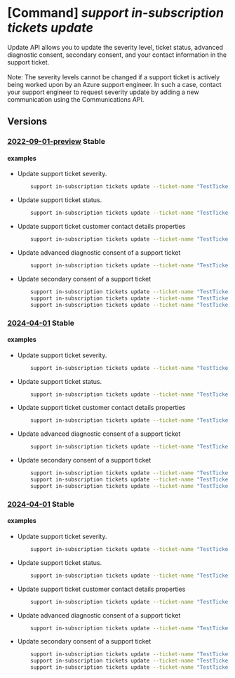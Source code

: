 # [Command] _support in-subscription tickets update_

Update API allows you to update the severity level, ticket status, advanced diagnostic consent, secondary consent, and your contact information in the support ticket.<br/><br/>Note: The severity levels cannot be changed if a support ticket is actively being worked upon by an Azure support engineer. In such a case, contact your support engineer to request severity update by adding a new communication using the Communications API.

## Versions

### [2022-09-01-preview](/Resources/mgmt-plane/L3N1YnNjcmlwdGlvbnMve30vcHJvdmlkZXJzL21pY3Jvc29mdC5zdXBwb3J0L3N1cHBvcnR0aWNrZXRzL3t9/2022-09-01-preview.xml) **Stable**

<!-- mgmt-plane /subscriptions/{}/providers/microsoft.support/supporttickets/{} 2022-09-01-preview -->

#### examples

- Update support ticket severity.
    ```bash
        support in-subscription tickets update --ticket-name "TestTicketName" --severity "moderate"
    ```

- Update support ticket status.
    ```bash
        support in-subscription tickets update --ticket-name "TestTicketName" --status "closed"
    ```

- Update support ticket customer contact details properties
    ```bash
        support in-subscription tickets update --ticket-name "TestTicketName" --contact-additional-emails "xyz@contoso.com" "devs@contoso.com" --contact-country "USA" --contact-email "abc@contoso.com" --contact-first-name "Foo" --contact-language "en-US" --contact-last-name "Bar" --contact-method "phone" --contact-phone-number "123-456-7890" --contact-timezone "Pacific Standard Time"
    ```

- Update advanced diagnostic consent of a support ticket
    ```bash
        support in-subscription tickets update --ticket-name "TestTicketName" --advanced-diagnostic-consent "Yes"
    ```

- Update secondary consent of a support ticket
    ```bash
        support in-subscription tickets update --ticket-name "TestTicketName" --secondary-consent "[{type:VirtualMachineMemoryDump,user-consent:No}]"
        support in-subscription tickets update --ticket-name "TestTicketName" --secondary-consent [0].type="VirtualMachineMemoryDump" --secondary-consent [0].user-consent="No"
        support in-subscription tickets update --ticket-name "TestTicketName" --secondary-consent [0]="{type:VirtualMachineMemoryDump,user-consent:No}"
    ```

### [2024-04-01](/Resources/mgmt-plane/L3N1YnNjcmlwdGlvbnMve30vcHJvdmlkZXJzL21pY3Jvc29mdC5zdXBwb3J0L3N1cHBvcnR0aWNrZXRzL3t9/2024-04-01.xml) **Stable**

<!-- mgmt-plane /subscriptions/{}/providers/microsoft.support/supporttickets/{} 2024-04-01 -->

#### examples

- Update support ticket severity.
    ```bash
        support in-subscription tickets update --ticket-name "TestTicketName" --severity "moderate"
    ```

- Update support ticket status.
    ```bash
        support in-subscription tickets update --ticket-name "TestTicketName" --status "closed"
    ```

- Update support ticket customer contact details properties
    ```bash
        support in-subscription tickets update --ticket-name "TestTicketName" --contact-additional-emails "xyz@contoso.com" "devs@contoso.com" --contact-country "USA" --contact-email "abc@contoso.com" --contact-first-name "Foo" --contact-language "en-us" --contact-last-name "Bar" --contact-method "phone" --contact-phone-number "123-456-7890" --contact-timezone "Pacific Standard Time"
    ```

- Update advanced diagnostic consent of a support ticket
    ```bash
        support in-subscription tickets update --ticket-name "TestTicketName" --advanced-diagnostic-consent "Yes"
    ```

- Update secondary consent of a support ticket
    ```bash
        support in-subscription tickets update --ticket-name "TestTicketName" --secondary-consent "[{type:VirtualMachineMemoryDump,user-consent:No}]"
        support in-subscription tickets update --ticket-name "TestTicketName" --secondary-consent [0].type="VirtualMachineMemoryDump" --secondary-consent [0].user-consent="No"
        support in-subscription tickets update --ticket-name "TestTicketName" --secondary-consent [0]="{type:VirtualMachineMemoryDump,user-consent:No}"
    ```

### [2024-04-01](/Resources/mgmt-plane/L3N1YnNjcmlwdGlvbnMve30vcHJvdmlkZXJzL21pY3Jvc29mdC5zdXBwb3J0L3N1cHBvcnR0aWNrZXRzL3t9/2024-04-01.xml) **Stable**

<!-- mgmt-plane /subscriptions/{}/providers/microsoft.support/supporttickets/{} 2024-04-01 -->

#### examples

- Update support ticket severity.
    ```bash
        support in-subscription tickets update --ticket-name "TestTicketName" --severity "moderate"
    ```

- Update support ticket status.
    ```bash
        support in-subscription tickets update --ticket-name "TestTicketName" --status "closed"
    ```

- Update support ticket customer contact details properties
    ```bash
        support in-subscription tickets update --ticket-name "TestTicketName" --contact-additional-emails "xyz@contoso.com" "devs@contoso.com" --contact-country "USA" --contact-email "abc@contoso.com" --contact-first-name "Foo" --contact-language "en-US" --contact-last-name "Bar" --contact-method "phone" --contact-phone-number "123-456-7890" --contact-timezone "Pacific Standard Time"
    ```

- Update advanced diagnostic consent of a support ticket
    ```bash
        support in-subscription tickets update --ticket-name "TestTicketName" --advanced-diagnostic-consent "Yes"
    ```

- Update secondary consent of a support ticket
    ```bash
        support in-subscription tickets update --ticket-name "TestTicketName" --secondary-consent "[{type:VirtualMachineMemoryDump,user-consent:No}]"
        support in-subscription tickets update --ticket-name "TestTicketName" --secondary-consent [0].type="VirtualMachineMemoryDump" --secondary-consent [0].user-consent="No"
        support in-subscription tickets update --ticket-name "TestTicketName" --secondary-consent [0]="{type:VirtualMachineMemoryDump,user-consent:No}"
    ```
